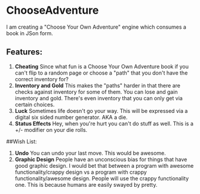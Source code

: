 # ChooseAdventure

 I am creating a "Choose Your Own Adventure" engine which consumes a book in JSon form.

## Features:

1. **Cheating** Since what fun is a Choose Your Own Adventure book if you can't flip to a random page or choose a "path" that you don't have the correct inventory for?
2. **Inventory and Gold** This makes the "paths" harder in that there are checks against inventory for some of them. You can lose and gain inventory and gold. There's even inventory that you can only get via certain choices.
3. **Luck** Sometimes life doesn't go your way. This will be expressed via a digital six sided number generator. AKA a die.
4. **Status Effects** Hey, when you're hurt you can't do stuff as well. This is a +/- modifier on your die rolls.

##Wish List:

1. **Undo** You can undo your last move. This would be awesome.
2. **Graphic Design** People have an unconscious bias for things that have good graphic design. I would bet that between a program with awesome functionality/crappy design vs a program with crappy functionality/awesome design. People will use the crappy functionality one. This is because humans are easily swayed by pretty.
